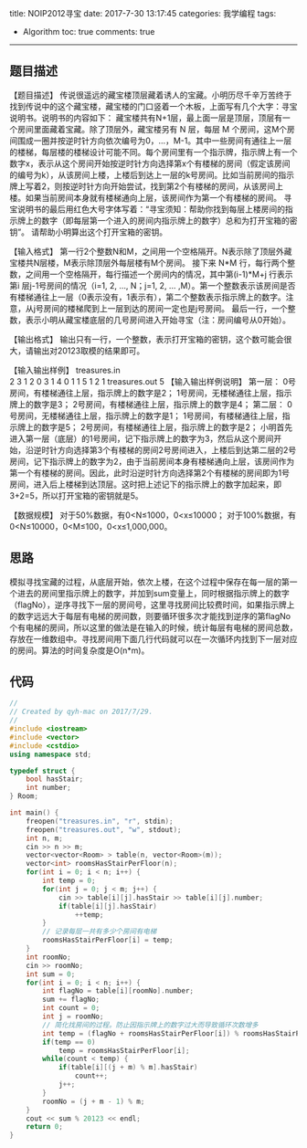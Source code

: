 ﻿title: NOIP2012寻宝
date: 2017-7-30 13:17:45
categories: 我学编程
tags: 
 - Algorithm
toc: true
comments: true
---

## 题目描述

【题目描述】
传说很遥远的藏宝楼顶层藏着诱人的宝藏。小明历尽千辛万苦终于找到传说中的这个藏宝楼，藏宝楼的门口竖着一个木板，上面写有几个大字：寻宝说明书。说明书的内容如下： 藏宝楼共有N+1层，最上面一层是顶层，顶层有一个房间里面藏着宝藏。除了顶层外，藏宝楼另有 N 层，每层 M 个房间，这M个房间围成一圈并按逆时针方向依次编号为0，…，M-1。其中一些房间有通往上一层的楼梯，每层楼的楼梯设计可能不同。每个房间里有一个指示牌，指示牌上有一个数字x，表示从这个房间开始按逆时针方向选择第x个有楼梯的房间（假定该房间的编号为k），从该房间上楼，上楼后到达上一层的k号房间。比如当前房间的指示牌上写着2，则按逆时针方向开始尝试，找到第2个有楼梯的房间，从该房间上楼。如果当前房间本身就有楼梯通向上层，该房间作为第一个有楼梯的房间。
    寻宝说明书的最后用红色大号字体写着：“寻宝须知：帮助你找到每层上楼房间的指示牌上的数字（即每层第一个进入的房间内指示牌上的数字）总和为打开宝箱的密钥”。
请帮助小明算出这个打开宝箱的密钥。

【输入格式】
第一行2个整数N和M，之间用一个空格隔开。N表示除了顶层外藏宝楼共N层楼，M表示除顶层外每层楼有M个房间。
    接下来 N*M 行，每行两个整数，之间用一个空格隔开，每行描述一个房间内的情况，其中第(i-1)*M+j 行表示第i 层j-1号房间的情况（i=1, 2, …, N；j=1, 2, … ,M）。第一个整数表示该房间是否有楼梯通往上一层（0表示没有，1表示有），第二个整数表示指示牌上的数字。注意，从j号房间的楼梯爬到上一层到达的房间一定也是j号房间。
最后一行，一个整数，表示小明从藏宝楼底层的几号房间进入开始寻宝（注：房间编号从0开始）。

【输出格式】
输出只有一行，一个整数，表示打开宝箱的密钥，这个数可能会很大，请输出对20123取模的结果即可。

【输入输出样例】
treasures.in	
2 3
1 2
0 3
1 4
0 1
1 5
1 2
1
treasures.out
5
【输入输出样例说明】
第一层：
 0号房间，有楼梯通往上层，指示牌上的数字是2；
 1号房间，无楼梯通往上层，指示牌上的数字是3；
 2号房间，有楼梯通往上层，指示牌上的数字是4；
第二层：
 0号房间，无楼梯通往上层，指示牌上的数字是1；
 1号房间，有楼梯通往上层，指示牌上的数字是5；
 2号房间，有楼梯通往上层，指示牌上的数字是2；
小明首先进入第一层（底层）的1号房间，记下指示牌上的数字为3，然后从这个房间开始，沿逆时针方向选择第3个有楼梯的房间2号房间进入，上楼后到达第二层的2号房间，记下指示牌上的数字为2，由于当前房间本身有楼梯通向上层，该房间作为第一个有楼梯的房间。因此，此时沿逆时针方向选择第2个有楼梯的房间即为1号房间，进入后上楼梯到达顶层。这时把上述记下的指示牌上的数字加起来，即3+2=5，所以打开宝箱的密钥就是5。

【数据规模】
对于50%数据，有0<N≤1000，0<x≤10000；
对于100%数据，有0<N≤10000，0<M≤100，0<x≤1,000,000。

## 思路
模拟寻找宝藏的过程，从底层开始，依次上楼，在这个过程中保存在每一层的第一个进去的房间里指示牌上的数字，并加到sum变量上，同时根据指示牌上的数字（flagNo），逆序寻找下一层的房间号，这里寻找房间比较费时间，如果指示牌上的数字远远大于每层有电梯的房间数，则要循环很多次才能找到逆序的第flagNo个有电梯的房间，所以这里的做法是在输入的时候，统计每层有电梯的房间总数，存放在一维数组中。寻找房间用下面几行代码就可以在一次循环内找到下一层对应的房间。算法的时间复杂度是O(n*m)。

## 代码
```C++
//
// Created by qyh-mac on 2017/7/29.
//
#include <iostream>
#include <vector>
#include <cstdio>
using namespace std;

typedef struct {
    bool hasStair;
    int number;
} Room;

int main() {
    freopen("treasures.in", "r", stdin);
    freopen("treasures.out", "w", stdout);
    int n, m;
    cin >> n >> m;
    vector<vector<Room> > table(n, vector<Room>(m));
    vector<int> roomsHasStairPerFloor(n);
    for(int i = 0; i < n; i++) {
        int temp = 0;
        for(int j = 0; j < m; j++) {
            cin >> table[i][j].hasStair >> table[i][j].number;
            if(table[i][j].hasStair)
                ++temp;
        }
        // 记录每层一共有多少个房间有电梯
        roomsHasStairPerFloor[i] = temp;
    }
    int roomNo;
    cin >> roomNo;
    int sum = 0;
    for(int i = 0; i < n; i++) {
        int flagNo = table[i][roomNo].number;
        sum += flagNo;
        int count = 0;
        int j = roomNo;
        // 简化找房间的过程。防止因指示牌上的数字过大而导致循环次数增多
        int temp = (flagNo + roomsHasStairPerFloor[i]) % roomsHasStairPerFloor[i];
        if(temp == 0)
            temp = roomsHasStairPerFloor[i];
        while(count < temp) {
            if(table[i][(j + m) % m].hasStair)
                count++;
            j++;
        }
        roomNo = (j + m - 1) % m;
    }
    cout << sum % 20123 << endl;
    return 0;
}
```

